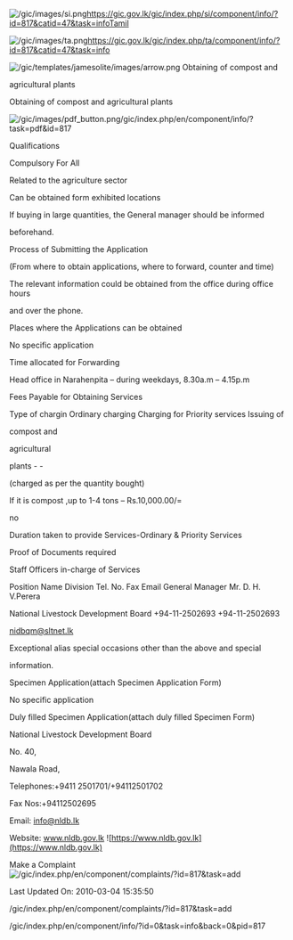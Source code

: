 <!-- Source: https://gic.gov.lk/gic/index.php/en/component/info/?id=817&catid=47&task=info -->

![/gic/images/si.png](/gic/images/si.png)https://gic.gov.lk/gic/index.php/si/component/info/?id=817&catid=47&task=infoTamil

![/gic/images/ta.png](/gic/images/ta.png)https://gic.gov.lk/gic/index.php/ta/component/info/?id=817&catid=47&task=info

![/gic/templates/jamesolite/images/arrow.png](/gic/templates/jamesolite/images/arrow.png) Obtaining of compost and

agricultural plants

Obtaining of compost and agricultural plants

![/gic/images/pdf_button.png](/gic/images/pdf_button.png)/gic/index.php/en/component/info/?task=pdf&id=817

Qualifications

Compulsory For All

Related to the agriculture sector

Can be obtained form exhibited locations

If buying in large quantities, the General manager should be informed

beforehand.

Process of Submitting the Application

(From where to obtain applications, where to forward, counter and time)

The relevant information could be obtained from the office during office hours

and over the phone.

Places where the Applications can be obtained

No specific application

Time allocated for Forwarding

Head office in Narahenpita – during weekdays, 8.30a.m – 4.15p.m

Fees Payable for Obtaining Services

Type of chargin Ordinary charging Charging for Priority services Issuing of

compost and

agricultural

plants - -

(charged as per the quantity bought)

If it is compost ,up to 1-4 tons – Rs.10,000.00/=

no

Duration taken to provide Services-Ordinary & Priority Services

Proof of Documents required

Staff Officers in-charge of Services

Position Name Division Tel. No. Fax Email General Manager Mr. D. H. V.Perera

National Livestock Development Board +94-11-2502693 +94-11-2502693

nidbqm@sltnet.lk

Exceptional alias special occasions other than the above and special

information.

Specimen Application(attach Specimen Application Form)

No specific application

Duly filled Specimen Application(attach duly filled Specimen Form)

National Livestock Development Board

No. 40,

Nawala Road,

Telephones:+9411 2501701/+94112501702

Fax Nos:+94112502695

Email: info@nldb.lk

Website: www.nldb.gov.lk ![https://www.nldb.gov.lk](https://www.nldb.gov.lk)

Make a Complaint ![/gic/index.php/en/component/complaints/?id=817&task=add](/gic/index.php/en/component/complaints/?id=817&task=add)

Last Updated On: 2010-03-04 15:35:50

/gic/index.php/en/component/complaints/?id=817&task=add

/gic/index.php/en/component/info/?id=0&task=info&back=0&pid=817